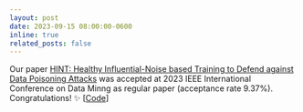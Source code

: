 ```yaml
---
layout: post
date: 2023-09-15 08:00:00-0600
inline: true
related_posts: false
---
```


Our paper [HINT: Healthy Influential-Noise based Training to Defend against Data Poisoning Attacks](https://arxiv.org/abs/2309.08549) was accepted at 2023 IEEE International Conference on Data Minng as regular paper (acceptance rate 9.37%). Congratulations! :sparkles: [[Code](https://github.com/minhhao97vn/HINT)]
